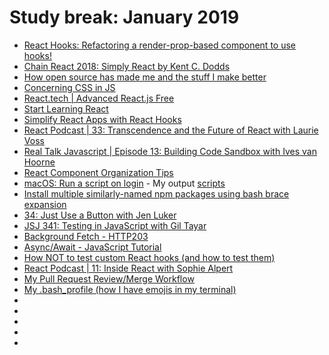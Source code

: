 # Study break: January 2019

- [React Hooks: Refactoring a render-prop-based component to use hooks!](https://www.youtube.com/watch?v=_eVyLVFlSQk)
- [Chain React 2018: Simply React by Kent C. Dodds](https://www.youtube.com/watch?v=M9X2qGddHkU)
- [How open source has made me and the stuff I make better](https://www.youtube.com/watch?v=6mtPPkKchcQ)
- [Concerning CSS in JS](https://www.youtube.com/watch?v=R1_nGU0x3Wk)
- [React.tech | Advanced React.js Free](https://courses.reach.tech/p/advanced-react-free)
- [Start Learning React](https://egghead.io/courses/start-learning-react)
- [Simplify React Apps with React Hooks](https://egghead.io/courses/simplify-react-apps-with-react-hooks)
- [React Podcast | 33: Transcendence and the Future of React with Laurie Voss](https://reactpodcast.com/33)
- [Real Talk Javascript | Episode 13: Building Code Sandbox with Ives van Hoorne](https://realtalkjavascript.simplecast.fm/93ad4458)
- [React Component Organization Tips](https://www.youtube.com/watch?v=n-bqy1WUphs)
- [macOS: Run a script on login](https://www.youtube.com/watch?v=mOXo-Yjr800) - My output [scripts](https://github.com/eowino/scripts)
- [Install multiple similarly-named npm packages using bash brace expansion](https://www.youtube.com/watch?v=gpbpAVbFVEM)
- [34: Just Use a Button with Jen Luker](https://reactpodcast.com/34)
- [JSJ 341: Testing in JavaScript with Gil Tayar](https://devchat.tv/js-jabber/jsj-341-testing-in-javascript-with-gil-tayar/)
- [Background Fetch - HTTP203](https://www.youtube.com/watch?v=cElAoxhQz6w)
- [Async/Await - JavaScript Tutorial](https://www.youtube.com/watch?v=jAAmI5gMlVo)
- [How NOT to test custom React hooks (and how to test them)](https://www.youtube.com/watch?v=0e6WCQYg5tU&t=21s)
- [React Podcast | 11: Inside React with Sophie Alpert](https://reactpodcast.com/11)
- [My Pull Request Review/Merge Workflow](https://www.youtube.com/watch?v=AgJGC5Vsxlo)
- [My .bash_profile (how I have emojis in my terminal)](https://www.youtube.com/watch?v=CMILpbL6e88)
- []()
- []()
- []()
- []()
- []()
